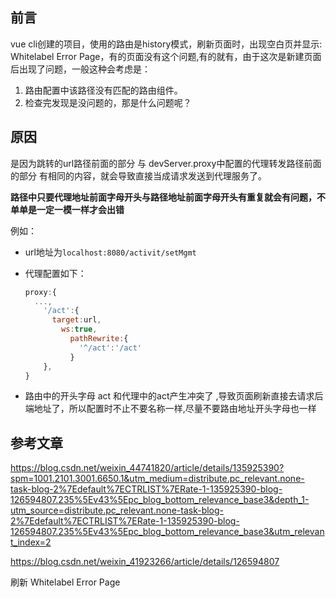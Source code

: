 ## 前言

vue cli创建的项目，使用的路由是history模式，刷新页面时，出现空白页并显示: Whitelabel Error Page，有的页面没有这个问题,有的就有，由于这次是新建页面后出现了问题，一般这种会考虑是：

1. 路由配置中该路径没有匹配的路由组件。
2. 检查完发现是没问题的，那是什么问题呢？



## 原因

是因为跳转的url路径前面的部分 与 devServer.proxy中配置的代理转发路径前面的部分 有相同的内容，就会导致直接当成请求发送到代理服务了。

**路径中只要代理地址前面字母开头与路径地址前面字母开头有重复就会有问题，不单单是一定一模一样才会出错**

例如：

- url地址为`localhost:8080/activit/setMgmt` 

- 代理配置如下：

  ```js
  proxy:{
    ...,
      '/act':{
        target:url,
          ws:true,
            pathRewrite:{
              '^/act':'/act'
            }
      },
  }
  ```

- 路由中的开头字母 act 和代理中的act产生冲突了 ,导致页面刷新直接去请求后端地址了，所以配置时不止不要名称一样,尽量不要路由地址开头字母也一样



## 参考文章

https://blog.csdn.net/weixin_44741820/article/details/135925390?spm=1001.2101.3001.6650.1&utm_medium=distribute.pc_relevant.none-task-blog-2%7Edefault%7ECTRLIST%7ERate-1-135925390-blog-126594807.235%5Ev43%5Epc_blog_bottom_relevance_base3&depth_1-utm_source=distribute.pc_relevant.none-task-blog-2%7Edefault%7ECTRLIST%7ERate-1-135925390-blog-126594807.235%5Ev43%5Epc_blog_bottom_relevance_base3&utm_relevant_index=2

https://blog.csdn.net/weixin_41923266/article/details/126594807

刷新 Whitelabel Error Page